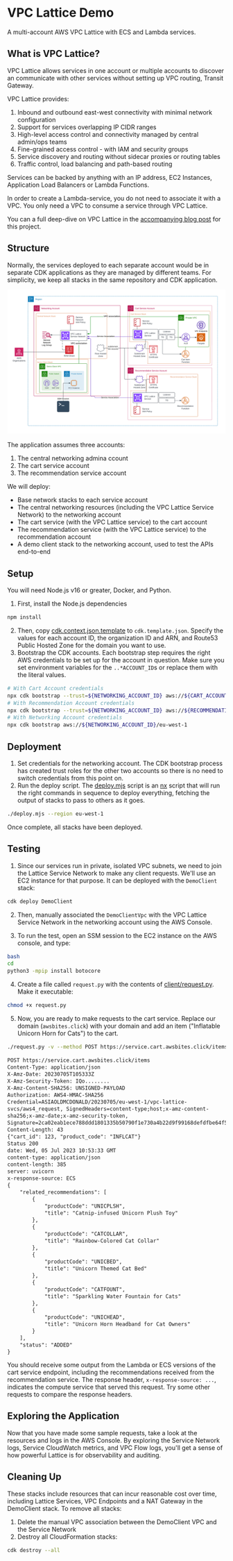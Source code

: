 # VPC Lattice Demo

A multi-account AWS VPC Lattice with ECS and Lambda services.

## What is VPC Lattice?

VPC Lattice allows services in one account or multiple accounts to discover an communicate with other services without setting up VPC routing, Transit Gateway. 

VPC Lattice provides:
1. Inbound and outbound east-west connectivity with minimal network configuration
2. Support for services overlapping IP CIDR ranges
3. High-level access control and connectivity managed by central admin/ops teams
4. Fine-grained access control - with IAM and security groups
5. Service discovery and routing without sidecar proxies or routing tables
6. Traffic control, load balancing and path-based routing

Services can be backed by anything with an IP address, EC2 Instances, Application Load Balancers or Lambda Functions.

In order to create a Lambda-service, you do not need to associate it with a VPC. You only need a VPC to consume a service through VPC Lattice.

You can a full deep-dive on VPC Lattice in the [accompanying blog post](https://fourtheorem.com/blog/vpc-lattice) for this project.

## Structure

Normally, the services deployed to each separate account would be in separate CDK applications as they are managed by different teams. For simplicity, we keep all stacks in the same repository and CDK application.

![Application architecture with three accounts and separate stacks](./arch-stacks.png)

The application assumes three accounts:

1. The central networking admina ccount
2. The cart service account
3. The recommendation service account


We will deploy:
- Base network stacks to each service account
- The central networking resources (including the VPC Lattice Service Network) to the networking account
- The cart service (with the VPC Lattice service) to the cart account
- The recommendation service (with the VPC Lattice service) to the recommendation account
- A demo client stack to the networking account, used to test the APIs end-to-end 

## Setup

You will need Node.js v16 or greater, Docker, and Python.

1. First, install the Node.js dependencies
```bash
npm install
```
2. Then, copy [cdk.context.json.template](./cdk.context.json.template) to `cdk.template.json`. Specify the values for each account ID, the organization ID and ARN, and Route53 Public Hosted Zone for the domain you want to use.
3. Bootstrap the CDK accounts. Each bootstrap step requires the right AWS credentials to be set up for the account in question. Make sure you set environment variables for the `..*ACCOUNT_ID`s or replace them with the literal values.
```bash
# With Cart Account credentials
npx cdk bootstrap --trust=${NETWORKING_ACCOUNT_ID} aws://${CART_ACCOUNT_ID}/eu-west-1
# With Recommendation Account credentials
npx cdk bootstrap --trust=${NETWORKING_ACCOUNT_ID} aws://${RECOMMENDATION_ACCOUNT_ID}/eu-west-1
# With Networking Account credentials
npx cdk bootstrap aws://${NETWORKING_ACCOUNT_ID}/eu-west-1
```

## Deployment

1. Set credentials for the networking account. The CDK bootstrap process has created trust roles for the other two accounts so there is no need to switch credentials from this point on.
2. Run the deploy script. The [deploy.mjs](./deploy.mjs) script is an [nx]() script that will run the right commands in sequence to deploy everything, fetching the output of stacks to pass to others as it goes.
```bash
./deploy.mjs --region eu-west-1
```

Once complete, all stacks have been deployed.

## Testing

1. Since our services run in private, isolated VPC subnets, we need to join the Lattice Service Network to make any client requests. We'll use an EC2 instance for that purpose. It can be deployed with the `DemoClient` stack:

```bash
cdk deploy DemoClient
```

2. Then, manually associated the `DemoClientVpc` with the VPC Lattice Service Network in the networking account using the AWS Console.

3. To run the test, open an SSM session to the EC2 instance on the AWS console, and type:

```bash
bash
cd
python3 -mpip install botocore
```

4. Create a file called `request.py` with the contents of [client/request.py](./client/request.py).
Make it executable:
```bash
chmod +x request.py
```

5. Now, you are ready to make requests to the cart service. Replace our domain (`awsbites.click`) with your domain and add an item ("Inflatable Unicorn Horn for Cats") to the cart.

```bash
./request.py -v --method POST https://service.cart.awsbites.click/items --data '{"cart_id": 123, "product_code": "INFLCAT"}' | python -m json.tool
```

```
POST https://service.cart.awsbites.click/items
Content-Type: application/json
X-Amz-Date: 20230705T105333Z
X-Amz-Security-Token: IQo........
X-Amz-Content-SHA256: UNSIGNED-PAYLOAD
Authorization: AWS4-HMAC-SHA256 Credential=ASIAOLDMCDONALD/20230705/eu-west-1/vpc-lattice-svcs/aws4_request, SignedHeaders=content-type;host;x-amz-content-sha256;x-amz-date;x-amz-security-token, Signature=2ca02eab1ece788ddd1801335b50790f1e730a4b22d9f99168defdfbe64f53ae
Content-Length: 43
{"cart_id": 123, "product_code": "INFLCAT"}
Status 200
date: Wed, 05 Jul 2023 10:53:33 GMT
content-type: application/json
content-length: 385
server: uvicorn
x-response-source: ECS
{
    "related_recommendations": [
        {
            "productCode": "UNICPLSH",
            "title": "Catnip-infused Unicorn Plush Toy"
        },
        {
            "productCode": "CATCOLLAR",
            "title": "Rainbow-Colored Cat Collar"
        },
        {
            "productCode": "UNICBED",
            "title": "Unicorn Themed Cat Bed"
        },
        {
            "productCode": "CATFOUNT",
            "title": "Sparkling Water Fountain for Cats"
        },
        {
            "productCode": "UNICHEAD",
            "title": "Unicorn Horn Headband for Cat Owners"
        }
    ],
    "status": "ADDED"
}
```

You should receive some output from the Lambda or ECS versions of the cart service endpoint, including the recommendations received from the recommendation service.
The response header, `x-response-source: ...`, indicates the compute service that served this request. Try some other requests to compare the response headers.


## Exploring the Application

Now that you have made some sample requests, take a look at the resources and logs in the AWS Console.
By exploring the Service Network logs, Service CloudWatch metrics, and VPC Flow logs, you'll get a sense of how powerful Lattice is for observability and auditing.

## Cleaning Up

These stacks include resources that can incur reasonable cost over time, including Lattice Services, VPC Endpoints and a NAT Gateway in the DemoClient stack. To remove all stacks:

1. Delete the manual VPC association between the DemoClient VPC and the Service Network
2. Destroy all CloudFormation stacks:
```bash
cdk destroy --all
```